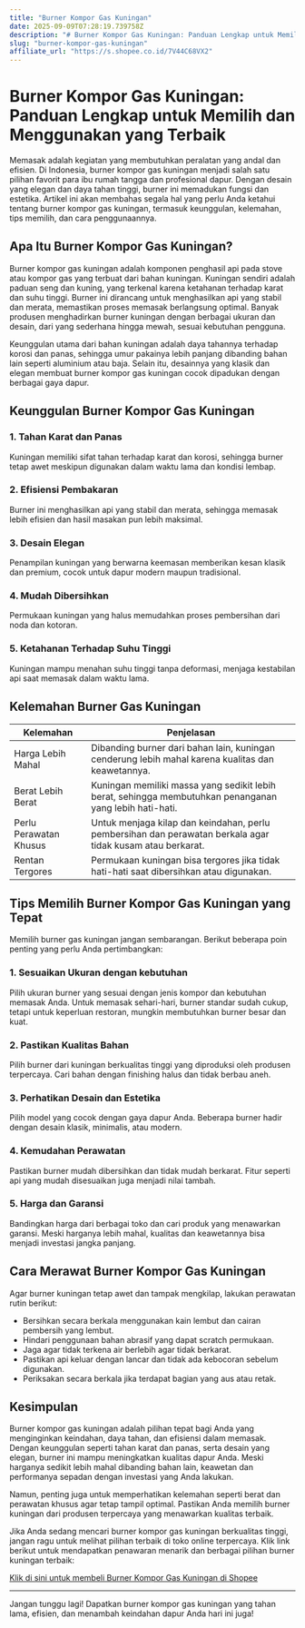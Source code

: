 ```yaml
---
title: "Burner Kompor Gas Kuningan"
date: 2025-09-09T07:28:19.739758Z
description: "# Burner Kompor Gas Kuningan: Panduan Lengkap untuk Memilih dan Menggunakan yang Terbaik..."
slug: "burner-kompor-gas-kuningan"
affiliate_url: "https://s.shopee.co.id/7V44C68VX2"
---
```

# Burner Kompor Gas Kuningan: Panduan Lengkap untuk Memilih dan Menggunakan yang Terbaik

Memasak adalah kegiatan yang membutuhkan peralatan yang andal dan efisien. Di Indonesia, burner kompor gas kuningan menjadi salah satu pilihan favorit para ibu rumah tangga dan profesional dapur. Dengan desain yang elegan dan daya tahan tinggi, burner ini memadukan fungsi dan estetika. Artikel ini akan membahas segala hal yang perlu Anda ketahui tentang burner kompor gas kuningan, termasuk keunggulan, kelemahan, tips memilih, dan cara penggunaannya. 

## Apa Itu Burner Kompor Gas Kuningan?

Burner kompor gas kuningan adalah komponen penghasil api pada stove atau kompor gas yang terbuat dari bahan kuningan. Kuningan sendiri adalah paduan seng dan kuning, yang terkenal karena ketahanan terhadap karat dan suhu tinggi. Burner ini dirancang untuk menghasilkan api yang stabil dan merata, memastikan proses memasak berlangsung optimal. Banyak produsen menghadirkan burner kuningan dengan berbagai ukuran dan desain, dari yang sederhana hingga mewah, sesuai kebutuhan pengguna.

Keunggulan utama dari bahan kuningan adalah daya tahannya terhadap korosi dan panas, sehingga umur pakainya lebih panjang dibanding bahan lain seperti aluminium atau baja. Selain itu, desainnya yang klasik dan elegan membuat burner kompor gas kuningan cocok dipadukan dengan berbagai gaya dapur.

## Keunggulan Burner Kompor Gas Kuningan

### 1. Tahan Karat dan Panas
Kuningan memiliki sifat tahan terhadap karat dan korosi, sehingga burner tetap awet meskipun digunakan dalam waktu lama dan kondisi lembap.

### 2. Efisiensi Pembakaran
Burner ini menghasilkan api yang stabil dan merata, sehingga memasak lebih efisien dan hasil masakan pun lebih maksimal.

### 3. Desain Elegan
Penampilan kuningan yang berwarna keemasan memberikan kesan klasik dan premium, cocok untuk dapur modern maupun tradisional.

### 4. Mudah Dibersihkan
Permukaan kuningan yang halus memudahkan proses pembersihan dari noda dan kotoran.

### 5. Ketahanan Terhadap Suhu Tinggi
Kuningan mampu menahan suhu tinggi tanpa deformasi, menjaga kestabilan api saat memasak dalam waktu lama.

## Kelemahan Burner Gas Kuningan

| Kelemahan | Penjelasan |
|---|---|
| Harga Lebih Mahal | Dibanding burner dari bahan lain, kuningan cenderung lebih mahal karena kualitas dan keawetannya. |
| Berat Lebih Berat | Kuningan memiliki massa yang sedikit lebih berat, sehingga membutuhkan penanganan yang lebih hati-hati. |
| Perlu Perawatan Khusus | Untuk menjaga kilap dan keindahan, perlu pembersihan dan perawatan berkala agar tidak kusam atau berkarat. |
| Rentan Tergores | Permukaan kuningan bisa tergores jika tidak hati-hati saat dibersihkan atau digunakan. |

## Tips Memilih Burner Kompor Gas Kuningan yang Tepat

Memilih burner gas kuningan jangan sembarangan. Berikut beberapa poin penting yang perlu Anda pertimbangkan:

### 1. Sesuaikan Ukuran dengan kebutuhan
Pilih ukuran burner yang sesuai dengan jenis kompor dan kebutuhan memasak Anda. Untuk memasak sehari-hari, burner standar sudah cukup, tetapi untuk keperluan restoran, mungkin membutuhkan burner besar dan kuat.

### 2. Pastikan Kualitas Bahan
Pilih burner dari kuningan berkualitas tinggi yang diproduksi oleh produsen terpercaya. Cari bahan dengan finishing halus dan tidak berbau aneh.

### 3. Perhatikan Desain dan Estetika
Pilih model yang cocok dengan gaya dapur Anda. Beberapa burner hadir dengan desain klasik, minimalis, atau modern.

### 4. Kemudahan Perawatan
Pastikan burner mudah dibersihkan dan tidak mudah berkarat. Fitur seperti api yang mudah disesuaikan juga menjadi nilai tambah.

### 5. Harga dan Garansi
Bandingkan harga dari berbagai toko dan cari produk yang menawarkan garansi. Meski harganya lebih mahal, kualitas dan keawetannya bisa menjadi investasi jangka panjang.

## Cara Merawat Burner Kompor Gas Kuningan

Agar burner kuningan tetap awet dan tampak mengkilap, lakukan perawatan rutin berikut:

- Bersihkan secara berkala menggunakan kain lembut dan cairan pembersih yang lembut.
- Hindari penggunaan bahan abrasif yang dapat scratch permukaan.
- Jaga agar tidak terkena air berlebih agar tidak berkarat.
- Pastikan api keluar dengan lancar dan tidak ada kebocoran sebelum digunakan.
- Periksakan secara berkala jika terdapat bagian yang aus atau retak.

## Kesimpulan

Burner kompor gas kuningan adalah pilihan tepat bagi Anda yang menginginkan keindahan, daya tahan, dan efisiensi dalam memasak. Dengan keunggulan seperti tahan karat dan panas, serta desain yang elegan, burner ini mampu meningkatkan kualitas dapur Anda. Meski harganya sedikit lebih mahal dibanding bahan lain, keawetan dan performanya sepadan dengan investasi yang Anda lakukan.

Namun, penting juga untuk memperhatikan kelemahan seperti berat dan perawatan khusus agar tetap tampil optimal. Pastikan Anda memilih burner kuningan dari produsen terpercaya yang menawarkan kualitas terbaik.

Jika Anda sedang mencari burner kompor gas kuningan berkualitas tinggi, jangan ragu untuk melihat pilihan terbaik di toko online terpercaya. Klik link berikut untuk mendapatkan penawaran menarik dan berbagai pilihan burner kuningan terbaik: 

[Klik di sini untuk membeli Burner Kompor Gas Kuningan di Shopee](https://s.shopee.co.id/7V44C68VX2)

---

Jangan tunggu lagi! Dapatkan burner kompor gas kuningan yang tahan lama, efisien, dan menambah keindahan dapur Anda hari ini juga!